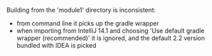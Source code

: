 Building from the 'module1' directory is inconsistent:

* from command line it picks up the gradle wrapper
* when importing from IntelliJ 14.1 and choosing 'Use default gradle wrapper (recommended)' it is ignored, and the default 2.2 version bundled with IDEA is picked
